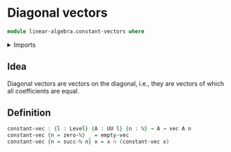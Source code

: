 # Diagonal vectors

```agda
module linear-algebra.constant-vectors where
```

<details><summary>Imports</summary>

```agda
open import elementary-number-theory.natural-numbers

open import foundation.universe-levels

open import linear-algebra.vectors
```

</details>

## Idea

Diagonal vectors are vectors on the diagonal, i.e., they are vectors of which
all coefficients are equal.

## Definition

```agda
constant-vec : {l : Level} {A : UU l} {n : ℕ} → A → vec A n
constant-vec {n = zero-ℕ} _ = empty-vec
constant-vec {n = succ-ℕ n} x = x ∷ (constant-vec x)
```
